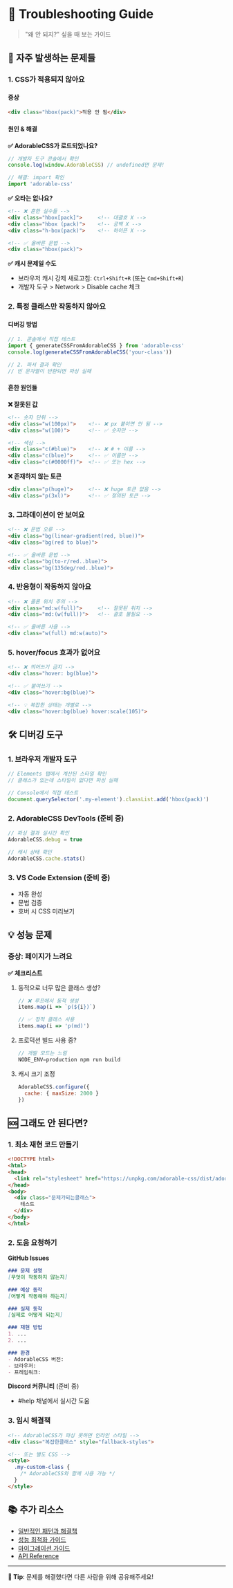 # 🔧 Troubleshooting Guide

> "왜 안 되지?" 싶을 때 보는 가이드

## 🚨 자주 발생하는 문제들

### 1. CSS가 적용되지 않아요

#### 증상
```html
<div class="hbox(pack)">적용 안 됨</div>
```

#### 원인 & 해결

**✅ AdorableCSS가 로드되었나요?**
```javascript
// 개발자 도구 콘솔에서 확인
console.log(window.AdorableCSS) // undefined면 문제!

// 해결: import 확인
import 'adorable-css'
```

**✅ 오타는 없나요?**
```html
<!-- ❌ 흔한 실수들 -->
<div class="hbox[pack]">     <!-- 대괄호 X -->
<div class="hbox (pack)">    <!-- 공백 X -->
<div class="h-box(pack)">    <!-- 하이픈 X -->

<!-- ✅ 올바른 문법 -->
<div class="hbox(pack)">
```

**✅ 캐시 문제일 수도**
- 브라우저 캐시 강제 새로고침: `Ctrl+Shift+R` (또는 `Cmd+Shift+R`)
- 개발자 도구 > Network > Disable cache 체크

### 2. 특정 클래스만 작동하지 않아요

#### 디버깅 방법

```javascript
// 1. 콘솔에서 직접 테스트
import { generateCSSFromAdorableCSS } from 'adorable-css'
console.log(generateCSSFromAdorableCSS('your-class'))

// 2. 파서 결과 확인
// 빈 문자열이 반환되면 파싱 실패
```

#### 흔한 원인들

**❌ 잘못된 값**
```html
<!-- 숫자 단위 -->
<div class="w(100px)">    <!-- ❌ px 붙이면 안 됨 -->
<div class="w(100)">      <!-- ✅ 숫자만 -->

<!-- 색상 -->
<div class="c(#blue)">    <!-- ❌ # + 이름 -->
<div class="c(blue)">     <!-- ✅ 이름만 -->
<div class="c(#0000ff)">  <!-- ✅ 또는 hex -->
```

**❌ 존재하지 않는 토큰**
```html
<div class="p(huge)">     <!-- ❌ huge 토큰 없음 -->
<div class="p(3xl)">      <!-- ✅ 정의된 토큰 -->
```

### 3. 그라데이션이 안 보여요

```html
<!-- ❌ 문법 오류 -->
<div class="bg(linear-gradient(red, blue))">
<div class="bg(red to blue)">

<!-- ✅ 올바른 문법 -->
<div class="bg(to-r/red..blue)">
<div class="bg(135deg/red..blue)">
```

### 4. 반응형이 작동하지 않아요

```html
<!-- ❌ 콜론 위치 주의 -->
<div class="md:w(full)">     <!-- 잘못된 위치 -->
<div class="md:(w(full))">   <!-- 괄호 불필요 -->

<!-- ✅ 올바른 사용 -->
<div class="w(full) md:w(auto)">
```

### 5. hover/focus 효과가 없어요

```html
<!-- ❌ 띄어쓰기 금지 -->
<div class="hover: bg(blue)">

<!-- ✅ 붙여쓰기 -->
<div class="hover:bg(blue)">

<!-- 💡 복잡한 상태는 개별로 -->
<div class="hover:bg(blue) hover:scale(105)">
```

## 🛠 디버깅 도구

### 1. 브라우저 개발자 도구

```javascript
// Elements 탭에서 계산된 스타일 확인
// 클래스가 있는데 스타일이 없다면 파싱 실패

// Console에서 직접 테스트
document.querySelector('.my-element').classList.add('hbox(pack)')
```

### 2. AdorableCSS DevTools (준비 중)

```javascript
// 파싱 결과 실시간 확인
AdorableCSS.debug = true

// 캐시 상태 확인
AdorableCSS.cache.stats()
```

### 3. VS Code Extension (준비 중)

- 자동 완성
- 문법 검증
- 호버 시 CSS 미리보기

## 💡 성능 문제

### 증상: 페이지가 느려요

**✅ 체크리스트**
1. 동적으로 너무 많은 클래스 생성?
   ```javascript
   // ❌ 루프에서 동적 생성
   items.map(i => `p(${i})`)
   
   // ✅ 정적 클래스 사용
   items.map(i => 'p(md)')
   ```

2. 프로덕션 빌드 사용 중?
   ```javascript
   // 개발 모드는 느림
   NODE_ENV=production npm run build
   ```

3. 캐시 크기 조정
   ```javascript
   AdorableCSS.configure({
     cache: { maxSize: 2000 }
   })
   ```

## 🆘 그래도 안 된다면?

### 1. 최소 재현 코드 만들기

```html
<!DOCTYPE html>
<html>
<head>
  <link rel="stylesheet" href="https://unpkg.com/adorable-css/dist/adorable.css">
</head>
<body>
  <div class="문제가되는클래스">
    테스트
  </div>
</body>
</html>
```

### 2. 도움 요청하기

**GitHub Issues**
```markdown
### 문제 설명
[무엇이 작동하지 않는지]

### 예상 동작
[어떻게 작동해야 하는지]

### 실제 동작
[실제로 어떻게 되는지]

### 재현 방법
1. ...
2. ...

### 환경
- AdorableCSS 버전: 
- 브라우저: 
- 프레임워크:
```

**Discord 커뮤니티** (준비 중)
- #help 채널에서 실시간 도움

### 3. 임시 해결책

```html
<!-- AdorableCSS가 파싱 못하면 인라인 스타일 -->
<div class="복잡한클래스" style="fallback-styles">

<!-- 또는 별도 CSS -->
<style>
  .my-custom-class {
    /* AdorableCSS와 함께 사용 가능 */
  }
</style>
```

## 📚 추가 리소스

- [일반적인 패턴과 해결책](/docs/cookbook)
- [성능 최적화 가이드](https://github.com/developer-1px/adorable-css-v2/blob/main/packages/homepage-kit/docs/guides/performance.md)
- [마이그레이션 가이드](/docs/migration-guide)
- [API Reference](/docs/reference)

---

**💬 Tip**: 문제를 해결했다면 다른 사람을 위해 공유해주세요!